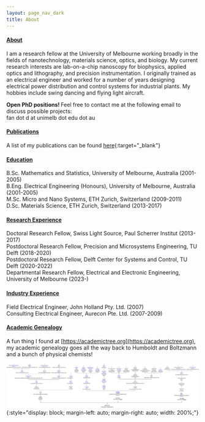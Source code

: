 ```yaml
---
layout: page_nav_dark
title: About
---
```


#### <u>About</u>

I am a research fellow at the University of Melbourne working broadly in the fields of nanotechnology, materials science, optics, and biology. My current research interests are lab-on-a-chip nanoscopy for biophysics, applied optics and lithography, and precision instrumentation. I originally trained as an electrical engineer and worked for a number of years designing electrical power distribution and control systems for industrial plants. My hobbies include swing dancing and flying light aircraft.

<b> Open PhD positions! </b> Feel free to contact me at the following email to discuss possible projects: <br />
fan dot d at unimelb dot edu dot au

#### <u>Publications</u>

A list of my publications can be found [here](https://scholar.google.com/citations?user=kRzcs9YAAAAJ&hl=en){:target="_blank"}

#### <u>Education</u>

B.Sc. Mathematics and Statistics, University of Melbourne, Australia (2001-2005) <br />
B.Eng. Electrical Engineering (Honours), University of Melbourne, Australia (2001-2005) <br />
M.Sc. Micro and Nano Systems, ETH Zurich, Switzerland (2009-2011) <br />
D.Sc. Materials Science, ETH Zurich, Switzerland (2013-2017)  

#### <u>Research Experience</u>

Doctoral Research Fellow, Swiss Light Source, Paul Scherrer Institut (2013-2017) <br />
Postdoctoral Research Fellow, Precision and Microsystems Engineering, TU Delft (2018-2020) <br />
Postdoctoral Research Fellow, Delft Center for Systems and Control, TU Delft (2020-2022) <br />
Departmental Research Fellow, Electrical and Electronic Engineering, University of Melbourne (2023-)

#### <u>Industry Experience</u>

Field Electrical Engineer, John Holland Pty. Ltd. (2007) <br />
Consulting Electrical Engineer, Aurecon Pte. Ltd. (2007-2009)

#### <u>Academic Genealogy</u>

A fun thing I found at [https://academictree.org](https://academictree.org), my academic genealogy goes all the way back to Humboldt and Boltzmann and a bunch of physical chemists!

![Genealogy](/genealogy.jpg){:style="display: block; margin-left: auto; margin-right: auto; width: 200%;"}

